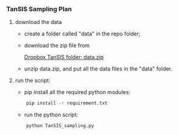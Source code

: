 ### TanSIS Sampling Plan

1. download the data

    * create a folder called "data" in the repo folder;

    * download the zip file from

        [Dropbox TanSIS folder: data.zip](https://www.dropbox.com/s/zrq1bx83dgzpvsp/data.zip?dl=0)

    * unzip data.zip, and put all the data files in the "data" folder.

2. run the script:

    * pip install all the required python modules:

    ```sh
        pip install -r requirement.txt
    ```

    * run the python script:

    ```python
        python TanSIS_sampling.py
    ```
